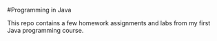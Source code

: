 #Programming in Java

This repo contains a few homework assignments and labs from my first Java programming course. 
